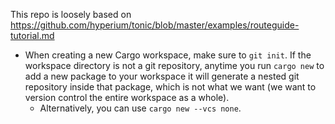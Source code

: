 This repo is loosely based on https://github.com/hyperium/tonic/blob/master/examples/routeguide-tutorial.md

- When creating a new Cargo workspace, make sure to `git init`. If the workspace directory is not
a git repository, anytime you run `cargo new` to add a new package to your workspace it will
generate a nested git repository inside that package, which is not what we want (we want to version control
the entire workspace as a whole).
  - Alternatively, you can use `cargo new --vcs none`.